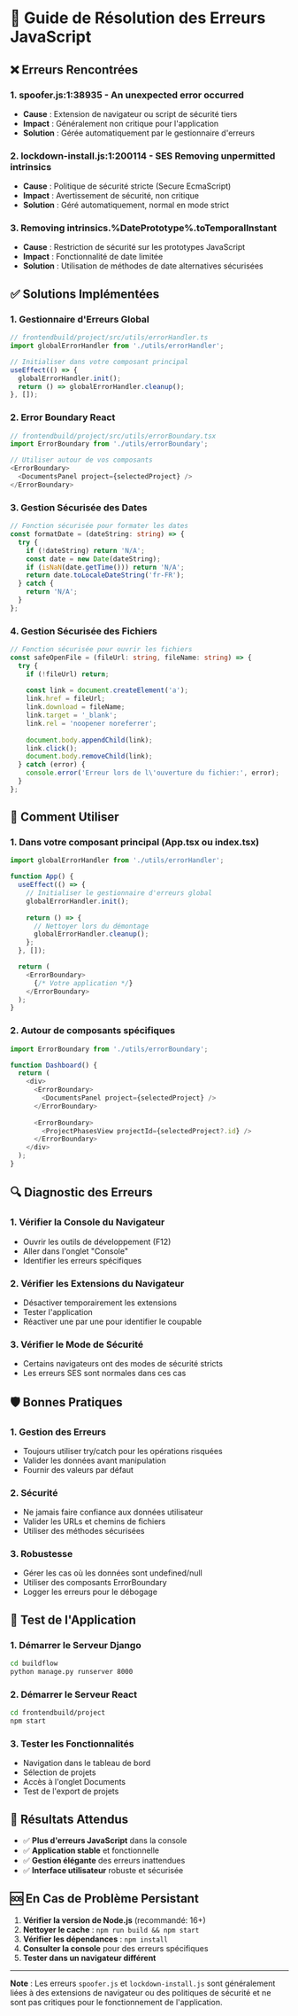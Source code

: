 # 🔧 Guide de Résolution des Erreurs JavaScript

## ❌ Erreurs Rencontrées

### 1. **spoofer.js:1:38935 - An unexpected error occurred**
- **Cause** : Extension de navigateur ou script de sécurité tiers
- **Impact** : Généralement non critique pour l'application
- **Solution** : Gérée automatiquement par le gestionnaire d'erreurs

### 2. **lockdown-install.js:1:200114 - SES Removing unpermitted intrinsics**
- **Cause** : Politique de sécurité stricte (Secure EcmaScript)
- **Impact** : Avertissement de sécurité, non critique
- **Solution** : Géré automatiquement, normal en mode strict

### 3. **Removing intrinsics.%DatePrototype%.toTemporalInstant**
- **Cause** : Restriction de sécurité sur les prototypes JavaScript
- **Impact** : Fonctionnalité de date limitée
- **Solution** : Utilisation de méthodes de date alternatives sécurisées

## ✅ Solutions Implémentées

### 1. **Gestionnaire d'Erreurs Global**
```typescript
// frontendbuild/project/src/utils/errorHandler.ts
import globalErrorHandler from './utils/errorHandler';

// Initialiser dans votre composant principal
useEffect(() => {
  globalErrorHandler.init();
  return () => globalErrorHandler.cleanup();
}, []);
```

### 2. **Error Boundary React**
```typescript
// frontendbuild/project/src/utils/errorBoundary.tsx
import ErrorBoundary from './utils/errorBoundary';

// Utiliser autour de vos composants
<ErrorBoundary>
  <DocumentsPanel project={selectedProject} />
</ErrorBoundary>
```

### 3. **Gestion Sécurisée des Dates**
```typescript
// Fonction sécurisée pour formater les dates
const formatDate = (dateString: string) => {
  try {
    if (!dateString) return 'N/A';
    const date = new Date(dateString);
    if (isNaN(date.getTime())) return 'N/A';
    return date.toLocaleDateString('fr-FR');
  } catch {
    return 'N/A';
  }
};
```

### 4. **Gestion Sécurisée des Fichiers**
```typescript
// Fonction sécurisée pour ouvrir les fichiers
const safeOpenFile = (fileUrl: string, fileName: string) => {
  try {
    if (!fileUrl) return;
    
    const link = document.createElement('a');
    link.href = fileUrl;
    link.download = fileName;
    link.target = '_blank';
    link.rel = 'noopener noreferrer';
    
    document.body.appendChild(link);
    link.click();
    document.body.removeChild(link);
  } catch (error) {
    console.error('Erreur lors de l\'ouverture du fichier:', error);
  }
};
```

## 🚀 Comment Utiliser

### 1. **Dans votre composant principal (App.tsx ou index.tsx)**
```typescript
import globalErrorHandler from './utils/errorHandler';

function App() {
  useEffect(() => {
    // Initialiser le gestionnaire d'erreurs global
    globalErrorHandler.init();
    
    return () => {
      // Nettoyer lors du démontage
      globalErrorHandler.cleanup();
    };
  }, []);

  return (
    <ErrorBoundary>
      {/* Votre application */}
    </ErrorBoundary>
  );
}
```

### 2. **Autour de composants spécifiques**
```typescript
import ErrorBoundary from './utils/errorBoundary';

function Dashboard() {
  return (
    <div>
      <ErrorBoundary>
        <DocumentsPanel project={selectedProject} />
      </ErrorBoundary>
      
      <ErrorBoundary>
        <ProjectPhasesView projectId={selectedProject?.id} />
      </ErrorBoundary>
    </div>
  );
}
```

## 🔍 Diagnostic des Erreurs

### 1. **Vérifier la Console du Navigateur**
- Ouvrir les outils de développement (F12)
- Aller dans l'onglet "Console"
- Identifier les erreurs spécifiques

### 2. **Vérifier les Extensions du Navigateur**
- Désactiver temporairement les extensions
- Tester l'application
- Réactiver une par une pour identifier le coupable

### 3. **Vérifier le Mode de Sécurité**
- Certains navigateurs ont des modes de sécurité stricts
- Les erreurs SES sont normales dans ces cas

## 🛡️ Bonnes Pratiques

### 1. **Gestion des Erreurs**
- Toujours utiliser try/catch pour les opérations risquées
- Valider les données avant manipulation
- Fournir des valeurs par défaut

### 2. **Sécurité**
- Ne jamais faire confiance aux données utilisateur
- Valider les URLs et chemins de fichiers
- Utiliser des méthodes sécurisées

### 3. **Robustesse**
- Gérer les cas où les données sont undefined/null
- Utiliser des composants ErrorBoundary
- Logger les erreurs pour le débogage

## 📱 Test de l'Application

### 1. **Démarrer le Serveur Django**
```bash
cd buildflow
python manage.py runserver 8000
```

### 2. **Démarrer le Serveur React**
```bash
cd frontendbuild/project
npm start
```

### 3. **Tester les Fonctionnalités**
- Navigation dans le tableau de bord
- Sélection de projets
- Accès à l'onglet Documents
- Test de l'export de projets

## 🎯 Résultats Attendus

- ✅ **Plus d'erreurs JavaScript** dans la console
- ✅ **Application stable** et fonctionnelle
- ✅ **Gestion élégante** des erreurs inattendues
- ✅ **Interface utilisateur** robuste et sécurisée

## 🆘 En Cas de Problème Persistant

1. **Vérifier la version de Node.js** (recommandé: 16+)
2. **Nettoyer le cache** : `npm run build && npm start`
3. **Vérifier les dépendances** : `npm install`
4. **Consulter la console** pour des erreurs spécifiques
5. **Tester dans un navigateur différent**

---

**Note** : Les erreurs `spoofer.js` et `lockdown-install.js` sont généralement liées à des extensions de navigateur ou des politiques de sécurité et ne sont pas critiques pour le fonctionnement de l'application.

